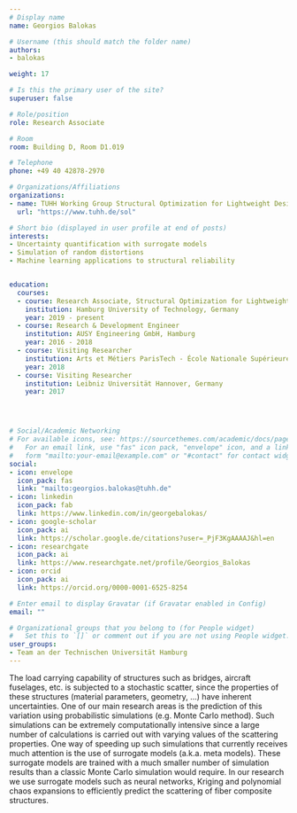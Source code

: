 ```yaml
---
# Display name
name: Georgios Balokas

# Username (this should match the folder name)
authors:
- balokas

weight: 17

# Is this the primary user of the site?
superuser: false

# Role/position
role: Research Associate

# Room
room: Building D, Room D1.019

# Telephone
phone: +49 40 42878-2970

# Organizations/Affiliations
organizations:
- name: TUHH Working Group Structural Optimization for Lightweight Design
  url: "https://www.tuhh.de/sol"

# Short bio (displayed in user profile at end of posts)
interests:
- Uncertainty quantification with surrogate models
- Simulation of random distortions 
- Machine learning applications to structural reliability


education:
  courses:
  - course: Research Associate, Structural Optimization for Lightweight Design
    institution: Hamburg University of Technology, Germany
    year: 2019 - present
  - course: Research & Development Engineer 
    institution: AUSY Engineering GmbH, Hamburg
    year: 2016 - 2018
  - course: Visiting Researcher
    institution: Arts et Métiers ParisTech - École Nationale Supérieure d'Arts et Métiers, Bordeaux, France
    year: 2018
  - course: Visiting Researcher
    institution: Leibniz Universität Hannover, Germany
    year: 2017




# Social/Academic Networking
# For available icons, see: https://sourcethemes.com/academic/docs/page-builder/#icons
#   For an email link, use "fas" icon pack, "envelope" icon, and a link in the
#   form "mailto:your-email@example.com" or "#contact" for contact widget.
social:
- icon: envelope
  icon_pack: fas
  link: "mailto:georgios.balokas@tuhh.de"
- icon: linkedin
  icon_pack: fab
  link: https://www.linkedin.com/in/georgebalokas/
- icon: google-scholar
  icon_pack: ai
  link: https://scholar.google.de/citations?user=_PjF3KgAAAAJ&hl=en
- icon: researchgate
  icon_pack: ai
  link: https://www.researchgate.net/profile/Georgios_Balokas
- icon: orcid
  icon_pack: ai
  link: https://orcid.org/0000-0001-6525-8254

# Enter email to display Gravatar (if Gravatar enabled in Config)
email: ""

# Organizational groups that you belong to (for People widget)
#   Set this to `[]` or comment out if you are not using People widget.
user_groups:
- Team an der Technischen Universität Hamburg
---
```


The load carrying capability of structures such as bridges, aircraft fuselages, etc. is subjected to a stochastic scatter, since the properties of these structures (material parameters, geometry, ...) have inherent uncertainties. 
One of our main research areas is the prediction of this variation using probabilistic simulations (e.g. Monte Carlo method). Such simulations can be extremely computationally intensive since a large number of calculations is carried out with varying values of the scattering properties. One way of speeding up such simulations that currently receives much attention is the use of surrogate models (a.k.a. meta models). 
These surrogate models are trained with a much smaller number of simulation results than a classic Monte Carlo simulation would require.
In our research we use surrogate models such as neural networks, Kriging and polynomial chaos expansions to efficiently predict the scattering of fiber composite structures.

